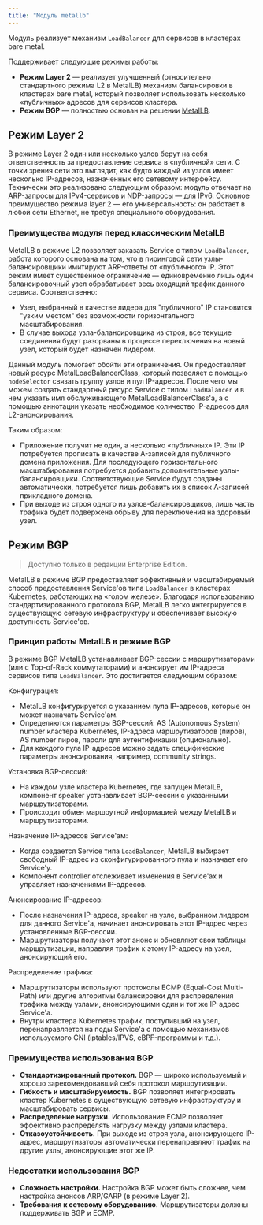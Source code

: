 ```yaml
---
title: "Модуль metallb"
---
```


Модуль реализует механизм `LoadBalancer` для сервисов в кластерах bare metal.

Поддерживает следующие режимы работы:

- **Режим Layer 2** — реализует улучшенный (относительно стандартного режима L2 в MetalLB) механизм балансировки в кластерах bare metal, который позволяет использовать несколько «публичных» адресов для сервисов кластера.
- **Режим BGP** — полностью основан на решении [MetalLB](https://metallb.universe.tf/).

## Режим Layer 2

В режиме Layer 2 один или несколько узлов берут на себя ответственность за предоставление сервиса в «публичной» сети. С точки зрения сети это выглядит, как будто каждый из узлов имеет несколько IP-адресов, назначенных его сетевому интерфейсу. Технически это реализовано следующим образом: модуль отвечает на ARP-запросы для IPv4-сервисов и NDP-запросы — для IPv6. Основное преимущество режима layer 2 — его универсальность: он работает в любой сети Ethernet, не требуя специального оборудования.

### Преимущества модуля перед классическим MetalLB

MetalLB в режиме L2 позволяет заказать Service с типом `LoadBalancer`, работа которого основана на том, что в пиринговой сети узлы-балансировщики имитируют ARP-ответы от «публичного» IP. Этот режим имеет существенное ограничение — единовременно лишь один балансировочный узел обрабатывает весь входящий трафик данного сервиса. Соответственно:

- Узел, выбранный в качестве лидера для "публичного" IP становится "узким местом" без возможности горизонтального масштабирования.
- В случае выхода узла-балансировщика из строя, все текущие соединения будут разорваны в процессе переключения на новый узел, который будет назначен лидером.

<div data-presentation="../../presentations/metallb/basics_metallb_ru.pdf"></div>
<!--- Source: https://docs.google.com/presentation/d/1cs1uKeX53DB973EMtLFcc8UQ8BFCW6FY2vmEWua1tu8/ --->

Данный модуль помогает обойти эти ограничения. Он предоставляет новый ресурс MetalLoadBalancerClass, который позволяет с помощью `nodeSelector` связать группу узлов и пул IP-адресов. После чего мы можем создать стандартный ресурс Service с типом `LoadBalancer` и в нем указать имя обслуживающего MetalLoadBalancerClass'a, а с помощью аннотации указать необходимое количество IP-адресов для L2-анонсирования.

<div data-presentation="../../presentations/metallb/basics_metallb_l2balancer_ru.pdf"></div>
<!--- Source: https://docs.google.com/presentation/d/1jDqC4Bhg5NMLZWaFM32bIAzqpkUo0hOkAaRzC0yKRxE/ --->

Таким образом:

- Приложение получит не один, а несколько «публичных» IP. Эти IP потребуется прописать в качестве A-записей для публичного домена приложения. Для последующего горизонтального масштабирования потребуется добавить дополнительные узлы-балансировщики. Соответствующие Service будут созданы автоматически, потребуется лишь добавить их в список A-записей прикладного домена.
- При выходе из строя одного из узлов-балансировщиков, лишь часть трафика будет подвержена обрыву для переключения на здоровый узел.

## Режим BGP

> Доступно только в редакции Enterprise Edition.

MetalLB в режиме BGP предоставляет эффективный и масштабируемый способ предоставления Service'ов типа `LoadBalancer` в кластерах Kubernetes, работающих на «голом железе». Благодаря использованию стандартизированного протокола BGP, MetalLB легко интегрируется в существующую сетевую инфраструктуру и обеспечивает высокую доступность Service'ов.

### Принцип работы MetalLB в режиме BGP

В режиме BGP MetalLB устанавливает BGP-сессии с маршрутизаторами (или с Top-of-Rack коммутаторами) и анонсирует им IP-адреса сервисов типа `LoadBalancer`. Это достигается следующим образом:

Конфигурация:

- MetalLB конфигурируется с указанием пула IP-адресов, которые он может назначать Service'ам.
- Определяются параметры BGP-сессий: AS (Autonomous System) number кластера Kubernetes, IP-адреса маршрутизаторов (пиров), AS number пиров, пароли для аутентификации (опционально).
- Для каждого пула IP-адресов можно задать специфические параметры анонсирования, например, community strings.

Установка BGP-сессий:

- На каждом узле кластера Kubernetes, где запущен MetalLB, компонент speaker устанавливает BGP-сессии с указанными маршрутизаторами.
- Происходит обмен маршрутной информацией между MetalLB и маршрутизаторами.

Назначение IP-адресов Service'ам:

- Когда создается Service типа `LoadBalancer`, MetalLB выбирает свободный IP-адрес из сконфигурированного пула и назначает его Service'у.
- Компонент controller отслеживает изменения в Service'ах и управляет назначениями IP-адресов.

Анонсирование IP-адресов:

- После назначения IP-адреса, speaker на узле, выбранном лидером для данного Service'а, начинает анонсировать этот IP-адрес через установленные BGP-сессии.
- Маршрутизаторы получают этот анонс и обновляют свои таблицы маршрутизации, направляя трафик к этому IP-адресу на узел, анонсирующий его.

Распределение трафика:

- Маршрутизаторы используют протоколы ECMP (Equal-Cost Multi-Path) или другие алгоритмы балансировки для распределения трафика между узлами, анонсирующими один и тот же IP-адрес Service'а.
- Внутри кластера Kubernetes трафик, поступивший на узел, перенаправляется на поды Service'а с помощью механизмов используемого CNI (iptables/IPVS, eBPF-программы и т.д.).

### Преимущества использования BGP

- **Стандартизированный протокол.** BGP — широко используемый и хорошо зарекомендовавший себя протокол маршрутизации.
- **Гибкость и масштабируемость.** BGP позволяет интегрировать кластер Kubernetes в существующую сетевую инфраструктуру и масштабировать сервисы.
- **Распределение нагрузки.** Использование ECMP позволяет эффективно распределять нагрузку между узлами кластера.
- **Отказоустойчивость.** При выходе из строя узла, анонсирующего IP-адрес, маршрутизаторы автоматически перенаправляют трафик на другие узлы, анонсирующие этот же IP.

### Недостатки использования BGP

- **Сложность настройки.** Настройка BGP может быть сложнее, чем настройка анонсов ARP/GARP (в режиме Layer 2).
- **Требования к сетевому оборудованию.** Маршрутизаторы должны поддерживать BGP и ECMP.
